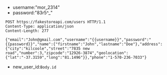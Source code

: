 * username:"mor_2314"
* password:"83r5^_"

```http
POST https://fakestoreapi.com/users HTTP/1.1
Content-Type: application/json
Content-Length: 277

{"email":"John@gmail.com","username":"{{username}}","password":"{{password}}","name":{"firstname":"John","lastname":"Doe"},"address":{"city":"kilcoole","street":"7835 new road","number":3,"zipcode":"12926-3874","geolocation":{"lat":"-37.3159","long":"81.1496"}},"phone":"1-570-236-7033"}
```

* new_user_id:`Body.id`